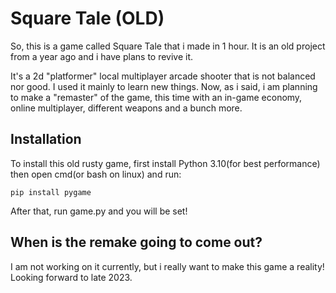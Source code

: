 # Square Tale (OLD)

So, this is a game called Square Tale that i made in 1 hour. It is an old project from a year ago and i have plans to revive it.

It's a 2d "platformer" local multiplayer arcade shooter that is not balanced nor good. I used it mainly to learn new things. Now, as i said, i am planning
to make a "remaster" of the game, this time with an in-game economy, online multiplayer, different weapons and a bunch more.

## Installation

To install this old rusty game, first install Python 3.10(for best performance) then open cmd(or bash on linux) and run:

`pip install pygame`

After that, run game.py and you will be set!

## When is the remake going to come out?

I am not working on it currently, but i really want to make this game a reality!
Looking forward to late 2023.
